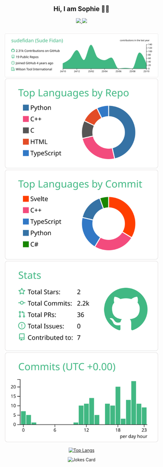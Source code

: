 <div align="center">
  
  ## Hi, I am Sophie 👋🏻

<a href="https://www.linkedin.com/in/sudefidan/" target="_blank">
  <img src="https://img.shields.io/badge/LinkedIn-0077B5?style=for-the-badge&logo=linkedin&logoColor=white" />
</a>
<a href="https://sudefidan.github.io/portfolio/" target="_blank">
  <img src="https://img.shields.io/badge/website-000000?style=for-the-badge&logo=About.me&logoColor=white" />
</a>
<br><br>


[![](https://raw.githubusercontent.com/sudefidan/sudefidan/main/profile-summary-card-output/vue/0-profile-details.svg)](https://github.com/vn7n24fzkq/github-profile-summary-cards)
[![](https://raw.githubusercontent.com/sudefidan/sudefidan/main/profile-summary-card-output/vue/1-repos-per-language.svg)](https://github.com/vn7n24fzkq/github-profile-summary-cards) [![](https://raw.githubusercontent.com/sudefidan/sudefidan/main/profile-summary-card-output/vue/2-most-commit-language.svg)](https://github.com/vn7n24fzkq/github-profile-summary-cards)
[![](https://raw.githubusercontent.com/sudefidan/sudefidan/main/profile-summary-card-output/vue/3-stats.svg)](https://github.com/vn7n24fzkq/github-profile-summary-cards) [![](https://raw.githubusercontent.com/sudefidan/sudefidan/main/profile-summary-card-output/vue/4-productive-time.svg)](https://github.com/vn7n24fzkq/github-profile-summary-cards)



<!-- (https://github.com/anuraghazra/github-readme-stats) -->
  

  [![Top Langs](https://github-readme-stats.vercel.app/api/top-langs/?username=sudefidan)](https://github.com/anuraghazra/github-readme-stats)


  <!-- (https://github.com/ABSphreak/readme-jokes) -->
  <img src="https://readme-jokes.vercel.app/api?hideBorder&theme=pinkish" alt="Jokes Card" />
  
</div>



